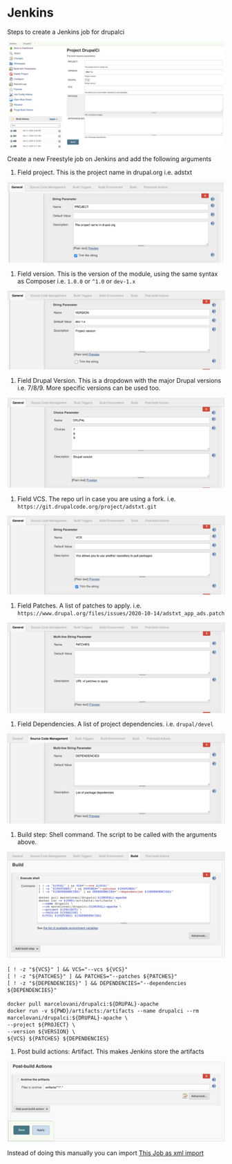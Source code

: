 # Jenkins
Steps to create a Jenkins job for drupalci

![Jenkins job](https://github.com/marcelovani/drupalci/blob/master/Jenkins/images/0-jenkins_job.jpg "Jenkins Job")

Create a new Freestyle job on Jenkins and add the following arguments

1. Field project. This is the project name in drupal.org i.e. adstxt

![Field Project](https://github.com/marcelovani/drupalci/blob/master/Jenkins/images/1-project.jpg "Field Project")

1. Field version. This is the version of the module, using the same syntax as Composer i.e. `1.0.0` or `^1.0` or `dev-1.x`

![Field Version](https://github.com/marcelovani/drupalci/blob/master/Jenkins/images/2-version.jpg "Field Version")

1. Field Drupal Version. This is a dropdown with the major Drupal versions i.e. 7/8/9. More specific versions can be used too.

![Field Drupal Version](https://github.com/marcelovani/drupalci/blob/master/Jenkins/images/3-drupal_version.jpg "Field Drupal Version")

1. Field VCS. The repo url in case you are using a fork. i.e. `https://git.drupalcode.org/project/adstxt.git`

![Field VCS](https://github.com/marcelovani/drupalci/blob/master/Jenkins/images/4-vcs.jpg "Field VCS")

1. Field Patches. A list of patches to apply. i.e. `https://www.drupal.org/files/issues/2020-10-14/adstxt_app_ads.patch`

![Field Patches](https://github.com/marcelovani/drupalci/blob/master/Jenkins/images/5-patches.jpg "Field Patches")

1. Field Dependencies. A list of project dependencies. i.e. `drupal/devel`

![Field Dependencies](https://github.com/marcelovani/drupalci/blob/master/Jenkins/images/6-dependencies.jpg "Field Dependencies")

1. Build step: Shell command. The script to be called with the arguments above.

![Script](https://github.com/marcelovani/drupalci/blob/master/Jenkins/images/7-script.jpg "Script")

```
[ ! -z "${VCS}" ] && VCS="--vcs ${VCS}"
[ ! -z "${PATCHES}" ] && PATCHES="--patches ${PATCHES}"
[ ! -z "${DEPENDENCIES}" ] && DEPENDENCIES="--dependencies ${DEPENDENCIES}"

docker pull marcelovani/drupalci:${DRUPAL}-apache
docker run -v ${PWD}/artifacts:/artifacts --name drupalci --rm marcelovani/drupalci:${DRUPAL}-apache \
--project ${PROJECT} \
--version ${VERSION} \
${VCS} ${PATCHES} ${DEPENDENCIES}
```

1. Post build actions: Artifact. This makes Jenkins store the artifacts

![Artifacts](https://github.com/marcelovani/drupalci/blob/master/Jenkins/images/8-artifacts.jpg "Artifacts")


Instead of doing this manually you can import [This Job as xml import](https://github.com/marcelovani/drupalci/blob/master/Jenkins/config.xml "Config.xml")
